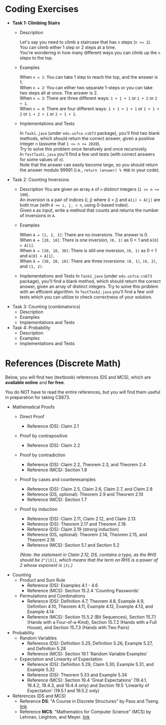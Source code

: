# Coding Exercises
 - **Task 1: Climbing Stairs**
   - Description
   
      Let's say you need to climb a staircase that has `n` steps (`n >= 1`).  
      You can climb either 1 step or 2 steps at a time.  
      You're wondering in how many different ways you can climb up the `n` steps to the top.  
   - Examples
   
      When `n = 1`: You can take 1 step to reach the top, and the answer is 1.  
      When `n = 2`: You can either two separate 1-steps or you can take two steps all at once. The answer is 2.  
      When `n = 3`: There are three different ways: `1 + 1 + 1` or `1 + 2` or `2 + 1`.  
      When `n = 4`: There are four different ways: `1 + 1 + 1 + 1` or `1 + 1 + 2` or `1 + 2 + 1` or `2 + 1 + 1`.  
   - Implementations and Tests
   
      In `Task1.java` (under `edu.usfca.cs673` package), you'll find two blank methods, which should return the correct answer, given a positive integer `n` (assume that `1 <= n <= 2020`).  
      Try to solve this problem once iteratively and once recursively.  
      In `TestTask1.java` you'll find a few unit tests (with correct answers for some values of `n`).  
      Note that the answer can easily become large, so you should return the answer modulo 99991 (i.e., `return (answer) % MOD` in your code).
 - Task 2: Counting Inversions
   - Description
      You are given an array `A` of `n` *distinct* integers (`1 <= n <= 100`).  
      An *inversion* is a pair of indices (i, j) where (i < j) and `A[i] > A[j]` are both true (with `0 <= i, j, < n`, using 0-based index).  
      Given `A` as input, write a method that counts and returns the number of inversions in `A`.
      
   - Examples
   
     When `A = [1, 2, 3]`: There are no inversions. The answer is 0.  
     When `A = [20, 10]`: There is one inversion, `(0, 1)` as 0 < 1 and `A[0] > A[1]`.  
     When `A = [20, 10, 30]`: There is still one inversion, `(0, 1)` as 0 < 1 and `A[0] > A[1]`.  
     When `A = [30, 20, 10]`: There are three inversions: `(0, 1)`, `(0, 2)`, and `(1, 2)`.
     
   - Implementations and Tests
      In `Task2.java` (under `edu.usfca.cs673` package), you'll find a blank method, which should return the correct answer, given an array of distinct integers.
      Try to solve this problem with an efficient algorithm.
      In `TestTask2.java` you'll find a few unit tests which you can utilize to check correctness of your solution.
 - Task 3: Counting (combinatorics)
   - Description
   - Examples
   - Implementations and Tests
 - Task 4: Probability
   - Description
   - Examples
   - Implementations and Tests


# References (Discrete Math)

Below, you will find two (textbook) references (DS and MCS), which are **available online** and **for free**.

You do NOT have to read the entire references, but you will find them useful in preparation for taking CS673.

- Mathematical Proofs
  - Direct Proof 
    - Reference (DS): Claim 2.1
  - Proof by contrapositive 
    - Reference (DS): Claim 2.2
  - Proof by contradiction 
    - Reference (DS): Claim 2.2, Theorem 2.3, and Theorem 2.4
    - Reference (MCS): Section 1.8
  - Proof by cases and counterexamples
    - Reference (DS): Claim 2.5, Claim 2.6, Claim 2.7, and Claim 2.8
    - Reference (DS, optional): Theorem 2.9 and Theorem 2.10
    - Reference (MCS): Section 1.7
  - Proof by induction
    - Reference (DS): Claim 2.11, Claim 2.12, and Claim 2.13     
    - Reference (DS): Theorem 2.17 and Theorem 2.18.
    - Reference (DS): Claim 2.19 (strong induction)
    - Reference (DS, optional): Theorem 2.14, Theorem 2.15, and Theorem 2.16
    - Reference (MCS): Section 5.1 and Section 5.2
    
    *(Note: the statement in Claim 2.12, DS, contains a typo, as the RHS should be `2^{|S|}`, which means that the term on RHS is a power of 2 whose exponent is `|S|`.)*
- Counting    
  - Product and Sum Rule
    - Reference (DS): Examples 4.1 - 4.6
    - Reference (MCS): Section 15.2.4 'Counting Passwords'
  - Permutations and Combinations
    - Reference (DS): Definition 4.7, Theorem 4.8, Example 4.9, Definition 4.10, Theorem 4.11, Example 4.12, Example 4.13, and Example 4.14
    - Reference (MCS): Section 15.5.2 (Bit Sequences), Section 15.7.1 (Hands with a Four-of-a-Kind), Section 15.7.2 (Hands with a Full House), and Section 15.7.3 (Hands with Two Pairs)
- Probability
  - Random Variables
    - Reference (DS): Definition 5.25, Definition 5.26, Example 5.27, and Definition 5.28
    - Reference (MCS): Section 19.1 'Random Variable Examples'
  - Expectation and Linearity of Expectation
    - Reference (DS): Definition 5.29, Claim 5.30, Example 5.31, and Example 5.32
    - Reference (DS): Theorem 5.33 and Example 5.34
    - Reference (MCS): Section 19.4 'Great Expectations' (19.4.1, 19.4.2, 19.4.3, and 19.4.4 only) and Section 19.5 'Linearity of Expectation' (19.5.1 and 19.5.2 only)
- References (DS and MCS)  
  - Reference **DS**: "A Course in Discrete Structures" by Pass and Tseng. [link](https://courses.cs.cornell.edu/cs2800/2017sp/handouts/pass_tseng_discmath.pdf)
  - Reference **MCS**: "Mathematics for Computer Science" (MCS) by Lehman, Leighton, and Meyer. [link](https://courses.cs.cornell.edu/cs2800/2017fa/handouts/mcs.pdf)

